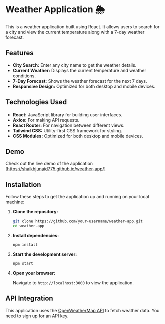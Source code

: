 # Weather Application 🌦️

This is a weather application built using React. It allows users to search for a city and view the current temperature along with a 7-day weather forecast.

## Features

- **City Search:** Enter any city name to get the weather details.
- **Current Weather:** Displays the current temperature and weather conditions.
- **7-Day Forecast:** Shows the weather forecast for the next 7 days.
- **Responsive Design:** Optimized for both desktop and mobile devices.

## Technologies Used

- **React:** JavaScript library for building user interfaces.
- **Axios:** For making API requests. 
- **React Router:** For navigation between different views.
- **Tailwind CSS:** Utility-first CSS framework for styling.
- **CSS Modules:** Optimized for both desktop and mobile devices.

## Demo

Check out the live demo of the application [https://shaikhjunaid775.github.io/weather-app/]

## Installation

Follow these steps to get the application up and running on your local machine:

1. **Clone the repository:**

    ```bash
    git clone https://github.com/your-username/weather-app.git
    cd weather-app
    ```

2. **Install dependencies:**

    ```bash
    npm install
    ```

3. **Start the development server:**

    ```bash
    npm start
    ```

4. **Open your browser:**

    Navigate to `http://localhost:3000` to view the application.

## API Integration

This application uses the [OpenWeatherMap API](https://openweathermap.org/api) to fetch weather data. You need to sign up for an API key.

